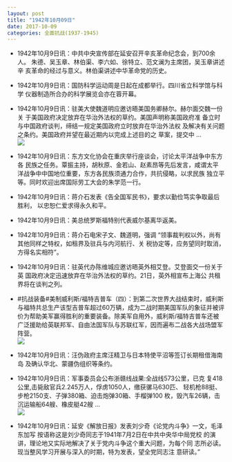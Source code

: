 ```yaml
---
layout: post
title: "1942年10月09日"
date: 2017-10-09
categories: 全面抗战(1937-1945)
---
```


<meta name="referrer" content="no-referrer" />

- 1942年10月9日讯：中共中央宣传部在延安召开辛亥革命纪念会，到700余人。 朱德、吴玉章、林伯渠、李六如、徐特立、范文澜为主席团，吴玉章讲述辛 亥革命的经过与意义。林伯渠讲述中华革命党的历史。 

- 1942年10月9日讯：国防科学运动周是日起在成都举行。四川省立科学馆与科学 仪器制造所合办的科学展览会亦在蓉开幕。 

- 1942年10月9日讯：驻美大使魏道明应邀访晤美国务卿赫尔。赫尔面交魏一份关 于美国政府决定放弃在华治外法权的草约。美国声明称美国政府准 备立时与中国政府谈判，缔结一规定美国政府立时放弃在华治外法权 及解决有关问题之条约。美国政府并望在最近期内以完成上述目的之 草案，提交中 ... <br/><img src="https://wx1.sinaimg.cn/large/aca367d8ly1fkc8vje5evj20c80bxjrj.jpg" />

- 1942年10月9日讯：东方文化协会在重庆举行座谈会，讨论太平洋战争中东方各 民族之任务。覃振主持，胡秋原、金若山、赵素昂等先后发言，咸谓太平 洋战争中中国地位重要，东方各民族须通力合作，共抗侵略，以求民族 独立平等。同时欢迎出席国际劳工大会的朱学范一行。 

- 1942年10月9日讯：蒋介石发表《告全国军民书》，要求以勤俭笃实争取最后胜利， 以忠恕仁爱求得永久和平。 

- 1942年10月9日讯：美总统罗斯福特别代表威尔基离华返美。 

- 1942年10月9日讯：蒋介石电宋子文、魏道明，强调 “领事裁判权以外，尚有其他同样之特权，如租界及驻兵与内河航行、关 税协定等，应务望同时取消，方得名实相符”。 

- 1942年10月9日讯：驻英代办陈维城应邀访晤英外相艾登。艾登面交一份关于英 国政府决定迅速放弃在华治外法权的草约。21日，英外相宣布上海公 共租界将在谈判之列。 

- #抗战装备#美制威利斯/福特吉普车（四）：到第二次世界大战结束时，威利斯与福特共总生产该型吉普车超过60万辆，成为二战时期美国军队的象征并被评价为帮助美军赢得胜利的重要装备。除美军自用外，威利斯/福特吉普车还被广泛援助给英联邦军、自由法国军队与苏联红军，因而遍布二战各大战场盟军阵营。 <br/><img src="https://wx4.sinaimg.cn/large/aca367d8ly1fkbrj996cqj20ef0upgr9.jpg" />

- 1942年10月9日讯：汪伪政府主席汪精卫与日本特使平沼等签订长期租借海南岛 及确认华北、蒙疆伪组织等条约。 

- 1942年10月9日讯：军事委员会公布浙赣线战果:全战线573公里，已克 复418公里,击毙敌官兵2.245万人，俘虏1050人，缴获骡马630匹、 轻机枪88挺、步枪2150支、子弹380箱、迫击炮弹30箱、手榴弹100 枚，毁汽车26辆，击沉运输船64艘、橡皮艇42艘 ... <br/><img src="https://wx1.sinaimg.cn/large/aca367d8ly1fkbo2fvy2dj20c8090mxa.jpg" />

- 1942年10月9日讯：延安《解放日报》发表刘少奇《论党内斗争》一文，毛泽东加写 按语称这是刘少奇同志于1941年7月2日在中共中央华中局党校 的演讲，理论地又实际地解决了关于党内斗争这个重大问题，为每个同 志所必读。现当整风学习开展与深入的时期，特为发表，望全党同志注 意研读。” 


